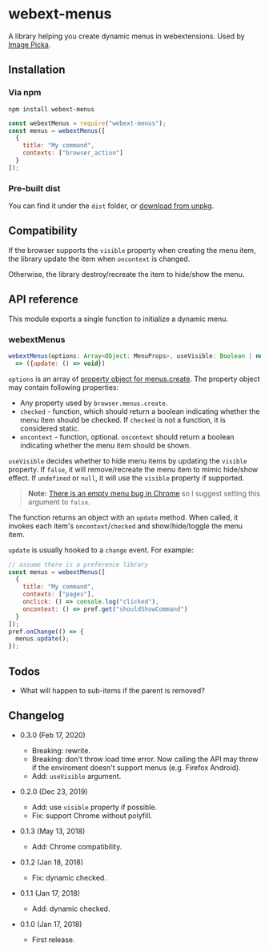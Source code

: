 webext-menus
============

A library helping you create dynamic menus in webextensions. Used by [Image Picka](https://github.com/eight04/image-picka).

Installation
------------

### Via npm

```
npm install webext-menus
```

```js
const webextMenus = require("webext-menus");
const menus = webextMenus([
  {
    title: "My command",
    contexts: ["browser_action"]
  }
]);
```

### Pre-built dist

You can find it under the `dist` folder, or [download from unpkg](https://unpkg.com/webext-menus/dist/).

Compatibility
--------------

If the browser supports the `visible` property when creating the menu item, the library update the item when `oncontext` is changed.

Otherwise, the library destroy/recreate the item to hide/show the menu.

API reference
-------------

This module exports a single function to initialize a dynamic menu.

### webextMenus

```js
webextMenus(options: Array<Object: MenuProps>, useVisible: Boolean | null)
  => ({update: () => void})
```

`options` is an array of [property object for menus.create](https://developer.mozilla.org/en-US/Add-ons/WebExtensions/API/menus/create#Parameters). The property object may contain following properties:

* Any property used by `browser.menus.create`.
* `checked` - function, which should return a boolean indicating whether the menu item should be checked. If `checked` is not a function, it is considered static.
* `oncontext` - function, optional. `oncontext` should return a boolean indicating whether the menu item should be shown.

`useVisible` decides whether to hide menu items by updating the `visible` property. If `false`, it will remove/recreate the menu item to mimic hide/show effect. If `undefined` or `null`, it will use the `visible` property if supported.

> **Note:** [There is an empty menu bug in Chrome](https://bugs.chromium.org/p/chromium/issues/detail?id=1037837) so I suggest setting this argument to `false`.

The function returns an object with an `update` method. When called, it invokes each item's `oncontext`/`checked` and show/hide/toggle the menu item.

`update` is usually hooked to a `change` event. For example:

```js
// assume there is a preference library
const menus = webextMenus([
  {
    title: "My command",
    contexts: ["pages"],
    onclick: () => console.log("clicked"),
    oncontext: () => pref.get("shouldShowCommand")
  }
]);
pref.onChange(() => {
  menus.update();
});
```
  
Todos
-----

* What will happen to sub-items if the parent is removed?

Changelog
---------

* 0.3.0 (Feb 17, 2020)

  - Breaking: rewrite.
  - Breaking: don't throw load time error. Now calling the API may throw if the enviroment doesn't support menus (e.g. Firefox Android).
  - Add: `useVisible` argument.

* 0.2.0 (Dec 23, 2019)

  - Add: use `visible` property if possible.
  - Fix: support Chrome without polyfill.

* 0.1.3 (May 13, 2018)

  - Add: Chrome compatibility.

* 0.1.2 (Jan 18, 2018)

  - Fix: dynamic checked.

* 0.1.1 (Jan 17, 2018)

  - Add: dynamic checked.

* 0.1.0 (Jan 17, 2018)

  - First release.
